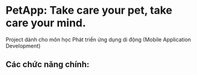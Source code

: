 # PetApp: Take care your pet, take care your mind. 
Project dành cho môn học Phát triển ứng dụng di động (Mobile Application Development) 

## Các chức năng chính:
